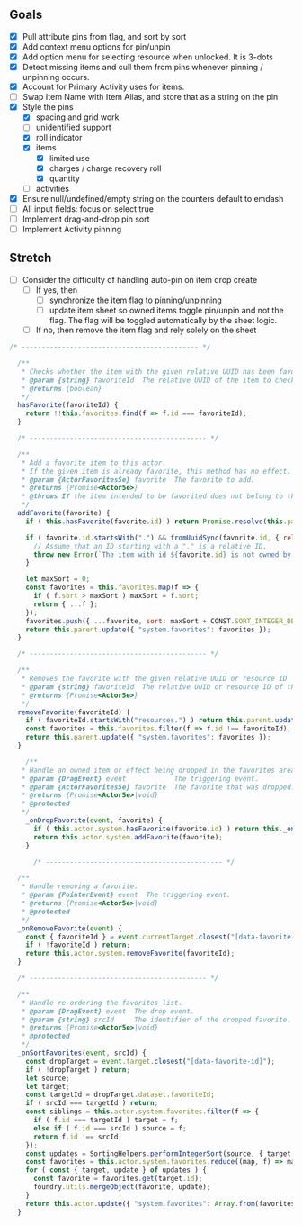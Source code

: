 ## Goals
- [x] Pull attribute pins from flag, and sort by sort
- [x] Add context menu options for pin/unpin
- [x] Add option menu for selecting resource when unlocked. It is 3-dots
- [x] Detect missing items and cull them from pins whenever pinning / unpinning occurs.
- [x] Account for Primary Activity uses for items.
- [ ] Swap Item Name with Item Alias, and store that as a string on the pin
- [x] Style the pins
  - [x] spacing and grid work
  - [ ] unidentified support
  - [x] roll indicator
  - [x] items
    - [x] limited use
    - [x] charges / charge recovery roll
    - [x] quantity
  - [ ] activities
- [x] Ensure null/undefined/empty string on the counters default to emdash
- [ ] All input fields: focus on select true
- [ ] Implement drag-and-drop pin sort
- [ ] Implement Activity pinning

## Stretch
- [ ] Consider the difficulty of handling auto-pin on item drop create
  - [ ] If yes, then 
    - [ ] synchronize the item flag to pinning/unpinning
    - [ ] update item sheet so owned items toggle pin/unpin and not the flag. The flag will be toggled automatically by the sheet logic.
  - [ ] If no, then remove the item flag and rely solely on the sheet

```js
/* -------------------------------------------- */

  /**
   * Checks whether the item with the given relative UUID has been favorited
   * @param {string} favoriteId  The relative UUID of the item to check.
   * @returns {boolean}
   */
  hasFavorite(favoriteId) {
    return !!this.favorites.find(f => f.id === favoriteId);
  }

  /* -------------------------------------------- */

  /**
   * Add a favorite item to this actor.
   * If the given item is already favorite, this method has no effect.
   * @param {ActorFavorites5e} favorite  The favorite to add.
   * @returns {Promise<Actor5e>}
   * @throws If the item intended to be favorited does not belong to this actor.
   */
  addFavorite(favorite) {
    if ( this.hasFavorite(favorite.id) ) return Promise.resolve(this.parent);

    if ( favorite.id.startsWith(".") && fromUuidSync(favorite.id, { relative: this.parent }) === null ) {
      // Assume that an ID starting with a "." is a relative ID.
      throw new Error(`The item with id ${favorite.id} is not owned by actor ${this.parent.id}`);
    }

    let maxSort = 0;
    const favorites = this.favorites.map(f => {
      if ( f.sort > maxSort ) maxSort = f.sort;
      return { ...f };
    });
    favorites.push({ ...favorite, sort: maxSort + CONST.SORT_INTEGER_DENSITY });
    return this.parent.update({ "system.favorites": favorites });
  }

  /* -------------------------------------------- */

  /**
   * Removes the favorite with the given relative UUID or resource ID
   * @param {string} favoriteId  The relative UUID or resource ID of the favorite to remove.
   * @returns {Promise<Actor5e>}
   */
  removeFavorite(favoriteId) {
    if ( favoriteId.startsWith("resources.") ) return this.parent.update({ [`system.${favoriteId}.max`]: 0 });
    const favorites = this.favorites.filter(f => f.id !== favoriteId);
    return this.parent.update({ "system.favorites": favorites });
  }

    /**
   * Handle an owned item or effect being dropped in the favorites area.
   * @param {DragEvent} event            The triggering event.
   * @param {ActorFavorites5e} favorite  The favorite that was dropped.
   * @returns {Promise<Actor5e>|void}
   * @protected
   */
    _onDropFavorite(event, favorite) {
      if ( this.actor.system.hasFavorite(favorite.id) ) return this._onSortFavorites(event, favorite.id);
      return this.actor.system.addFavorite(favorite);
    }

      /* -------------------------------------------- */

  /**
   * Handle removing a favorite.
   * @param {PointerEvent} event  The triggering event.
   * @returns {Promise<Actor5e>|void}
   * @protected
   */
  _onRemoveFavorite(event) {
    const { favoriteId } = event.currentTarget.closest("[data-favorite-id]")?.dataset ?? {};
    if ( !favoriteId ) return;
    return this.actor.system.removeFavorite(favoriteId);
  }

  /* -------------------------------------------- */

  /**
   * Handle re-ordering the favorites list.
   * @param {DragEvent} event  The drop event.
   * @param {string} srcId     The identifier of the dropped favorite.
   * @returns {Promise<Actor5e>|void}
   * @protected
   */
  _onSortFavorites(event, srcId) {
    const dropTarget = event.target.closest("[data-favorite-id]");
    if ( !dropTarget ) return;
    let source;
    let target;
    const targetId = dropTarget.dataset.favoriteId;
    if ( srcId === targetId ) return;
    const siblings = this.actor.system.favorites.filter(f => {
      if ( f.id === targetId ) target = f;
      else if ( f.id === srcId ) source = f;
      return f.id !== srcId;
    });
    const updates = SortingHelpers.performIntegerSort(source, { target, siblings });
    const favorites = this.actor.system.favorites.reduce((map, f) => map.set(f.id, { ...f }), new Map());
    for ( const { target, update } of updates ) {
      const favorite = favorites.get(target.id);
      foundry.utils.mergeObject(favorite, update);
    }
    return this.actor.update({ "system.favorites": Array.from(favorites.values()) });
  }
  ```
